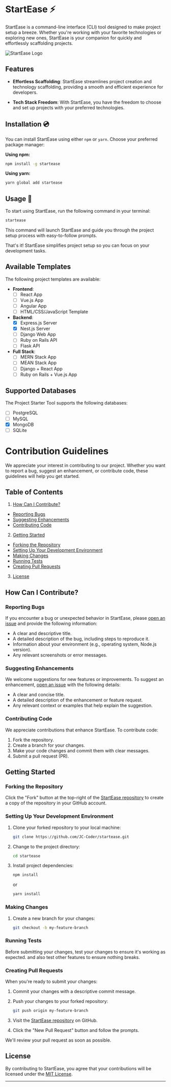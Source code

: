 # StartEase ⚡️

StartEase is a command-line interface (CLI) tool designed to make project setup a breeze. Whether you're working with your favorite technologies or exploring new ones, StartEase is your companion for quickly and effortlessly scaffolding projects.

![StartEase Logo](./assets/start-ease.png)

## Features

- **Effortless Scaffolding**: StartEase streamlines project creation and technology scaffolding, providing a smooth and efficient experience for developers.

- **Tech Stack Freedom**: With StartEase, you have the freedom to choose and set up projects with your preferred technologies.


## Installation 💿

You can install StartEase using either `npm` or `yarn`. Choose your preferred package manager:

**Using npm:**

```bash
npm install -g startease
```
**Using yarn:**

```bash
yarn global add startease
```

## Usage 🚦

To start using StartEase, run the following command in your terminal:

```bash
startease
```

This command will launch StartEase and guide you through the project setup process with easy-to-follow prompts.

That's it! StartEase simplifies project setup so you can focus on your development tasks.

## Available Templates

The following project templates are available:

- **Frontend**:
    - [ ] React App
    - [ ] Vue.js App
    - [ ] Angular App
    - [ ] HTML/CSS/JavaScript Template

- **Backend**:
    - [x] Express.js Server
    - [x] Nest.js Server
    - [ ] Django Web App
    - [ ] Ruby on Rails API
    - [ ] Flask API

- **Full Stack**:
    - [ ] MERN Stack App
    - [ ] MEAN Stack App
    - [ ] Django + React App
    - [ ] Ruby on Rails + Vue.js App

## Supported Databases

The Project Starter Tool supports the following databases:

- [ ] PostgreSQL
- [ ] MySQL
- [x] MongoDB
- [ ] SQLite

# Contribution Guidelines

We appreciate your interest in contributing to our project. Whether you want to report a bug, suggest an enhancement, or contribute code, these guidelines will help you get started.

## Table of Contents

1. [How Can I Contribute?](#how-can-i-contribute)
  - [Reporting Bugs](#reporting-bugs)
  - [Suggesting Enhancements](#suggesting-enhancements)
  - [Contributing Code](#contributing-code)
2. [Getting Started](#getting-started)
  - [Forking the Repository](#forking-the-repository)
  - [Setting Up Your Development Environment](#setting-up-your-development-environment)
  - [Making Changes](#making-changes)
  - [Running Tests](#running-tests)
  - [Creating Pull Requests](#creating-pull-requests)
3. [License](#license)


## How Can I Contribute?

### Reporting Bugs

If you encounter a bug or unexpected behavior in StartEase, please [open an issue](https://github.com/JC-Coder/startease/issues/new) and provide the following information:

- A clear and descriptive title.
- A detailed description of the bug, including steps to reproduce it.
- Information about your environment (e.g., operating system, Node.js version).
- Any relevant screenshots or error messages.

### Suggesting Enhancements

We welcome suggestions for new features or improvements. To suggest an enhancement, [open an issue](https://github.com/JC-Coder/startease/issues/new) with the following details:

- A clear and concise title.
- A detailed description of the enhancement or feature request.
- Any relevant context or examples that help explain the suggestion.

### Contributing Code

We appreciate contributions that enhance StartEase. To contribute code:

1. Fork the repository.
2. Create a branch for your changes.
3. Make your code changes and commit them with clear messages.
4. Submit a pull request (PR).

## Getting Started

### Forking the Repository

Click the "Fork" button at the top-right of the [StartEase repository](https://github.com/JC-Coder/startease) to create a copy of the repository in your GitHub account.

### Setting Up Your Development Environment

1. Clone your forked repository to your local machine:

   ```bash
   git clone https://github.com/JC-Coder/startease.git
   ```

2. Change to the project directory:

   ```bash
   cd startease
   ```

3. Install project dependencies:

   ```bash
   npm install
   ```

   or

   ```bash
   yarn install
   ```

### Making Changes

1. Create a new branch for your changes:

   ```bash
   git checkout -b my-feature-branch
   ```

### Running Tests

Before submitting your changes, test your changes to ensure it's working as expected. and also test other features to ensure nothing breaks.

### Creating Pull Requests

When you're ready to submit your changes:

1. Commit your changes with a descriptive commit message.

2. Push your changes to your forked repository:

   ```bash
   git push origin my-feature-branch
   ```

3. Visit the [StartEase repository](https://github.com/JC-Coder/startease) on GitHub.

4. Click the "New Pull Request" button and follow the prompts.

We'll review your pull request as soon as possible.

## License

By contributing to StartEase, you agree that your contributions will be licensed under the [MIT License](LICENSE.md).

---